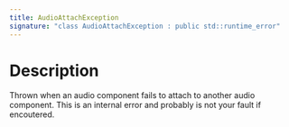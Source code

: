 ```yaml
---
title: AudioAttachException
signature: "class AudioAttachException : public std::runtime_error"
---
```


# Description
Thrown when an audio component fails to attach to another audio component. This is an internal error and probably is not your fault if encoutered.
